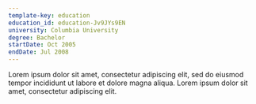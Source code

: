 ```yaml
---
template-key: education
education_id: education-Jv9JYs9EN
university: Columbia University
degree: Bachelor
startDate: Oct 2005
endDate: Jul 2008
---
```


Lorem ipsum dolor sit amet, consectetur adipiscing elit, sed do eiusmod tempor incididunt ut labore et dolore magna aliqua. Lorem ipsum dolor sit amet, consectetur adipiscing elit.
